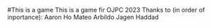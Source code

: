 #This is a game
This is a game fir OJPC 2023
Thanks to (in order of inportance):
Aaron Ho
Mateo Arbildo
Jagen Haddad
